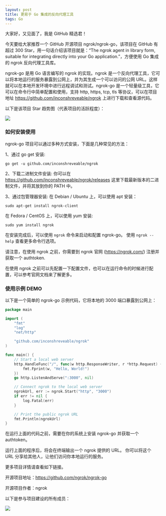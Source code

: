 ```yaml
---
layout: post
title: 更易于 Go 集成的反向代理工具
tags: Go
---
```


大家好，又见面了，我是 GitHub 精选君！

今天要给大家推荐一个 GitHub 开源项目 ngrok/ngrok-go，该项目在 GitHub 有超过 300 Star，用一句话介绍该项目就是：“The ngrok agent in library form, suitable for integrating directly into your Go application.”，方便使用 Go 集成的 ngrok 反向代理工具库。


ngrok-go 是用 Go 语言编写的 ngrok 的实现。ngrok 是一个反向代理工具，它可以将本地运行的服务暴露到公网上，并为其生成一个可以访问的公网 URL。这样就可以在本地开发环境中进行远程调试和测试。ngrok-go 是一个轻量级工具，它可以在命令行中简单配置和使用，支持 http, https, tcp, tls 等协议，可以在项目地址 https://github.com/inconshreveable/ngrok 上进行下载和查看源代码。


以下是该项目 Star 趋势图（代表项目的活跃程度）：

![](https://api.star-history.com/svg?repos=ngrok/ngrok-go&type=Timeline)

### 如何安装使用

ngrok-go 项目可以通过多种方式安装，下面是几种常见的方法：

1、通过 go get 安装:

```
go get -u github.com/inconshreveable/ngrok
```

2、下载二进制文件安装:
你可以在 https://github.com/inconshreveable/ngrok/releases 这里下载最新版本的二进制文件，并将其放到你的 PATH 中。

3、通过包管理器安装:
在 Debian / Ubuntu 上，可以使用 apt 安装：

```
sudo apt-get install ngrok-client
```
   在 Fedora / CentOS 上，可以使用 yum 安装:
```
sudo yum install ngrok
```

在安装完成后，可以使用 `ngrok` 命令来启动和配置 ngrok-go。 使用 `ngrok --help` 查看更多命令行选项。

请注意，在使用 ngrok 之前，你需要到 ngrok 官网 (https://ngrok.com/) 注册并获取一个 authtoken.

在使用 ngrok 之前可以先配置一下配置文件，也可以在运行命令的时候进行配置，可以参考官网文档来了解更多。


### 使用示例 DEMO

以下是一个简单的 ngrok-go 示例代码，它将本地的 3000 端口暴露到公网上：
```go
package main

import (
    "fmt"
    "log"
    "net/http"

    "github.com/inconshreveable/ngrok"
)

func main() {
    // Start a local web server
    http.HandleFunc("/", func(w http.ResponseWriter, r *http.Request) {
        fmt.Fprint(w, "Hello, World!")
    })
    go http.ListenAndServe(":3000", nil)

    // Connect ngrok to the local web server
    ngrokUrl, err := ngrok.Start("http", "3000")
    if err != nil {
        log.Fatal(err)
    }

    // Print the public ngrok URL
    fmt.Println(ngrokUrl)
}
```
在运行上面的代码之前，需要在你的系统上安装 ngrok-go 并获取一个 authtoken。

运行上面的程序后，将会在终端输出一个 ngrok 提供的 URL。 你可以将这个 URL 分享给其他人，让他们访问你本地运行的服务。


更多项目详情请查看如下链接。

开源项目地址：https://github.com/ngrok/ngrok-go 

开源项目作者：ngrok

以下是参与项目建设的所有成员：

![](https://contrib.rocks/image?repo=ngrok/ngrok-go)


